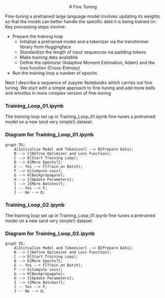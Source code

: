 <div align="center">
    # Fine Tuning
</div>


Fine-tuning a pretrained large language model involves updating its weights 
so that the model can better handle the specific data it is being 
trained on. Key processing steps involve:

- Prepare the training loop
    - Initialize a pretrained model and a tokenizer via the transformer library from Huggingface
    - Standardize the length of input sequences via padding tokens
    - Make training data availablle
    - Define the optimizer (Adaptive Moment Estimation, Adam) and the loss function (Cross-Entropy)
- Run the training loop a number of epochs

Next I describe a sequence of Jupyter Notebooks which carries out fine tuning. We start with a simple approach to fine-tuning and 
add more bells and whistles in more complex version of fine-tuning



### Training_Loop_01.ipynb
The training loop set up in Training_Loop_01.ipynb fine-tunes a pretrained model 
on a new (and very simple!) dataset. 

### Diagram for Training_Loop_01.ipynb

```mermaid
graph TD;
    A[Initialize Model and Tokenizer] --> B[Prepare Data];
    B --> C[Define Optimizer and Loss Function];
    C --> D[Start Training Loop];
    D --> E{More Epochs?};
    E -- Yes --> F[Train on Batch];
    F --> G[Compute Loss];
    G --> H[Backpropagate];
    H --> I[Update Parameters];
    I --> J{More Batches?};
    J -- Yes --> F;
    J -- No --> D;
```

### Training_Loop_02.ipynb
The training loop set up in Training_Loop_01.ipynb fine-tunes a pretrained model 
on a new (and very simple!) dataset. 

### Diagram for Training_Loop_02.ipynb

```mermaid
graph TD;
    A[Initialize Model and Tokenizer] --> B[Prepare Data];
    B --> C[Define Optimizer and Loss Function];
    C --> D[Start Training Loop];
    D --> E{More Epochs?};
    E -- Yes --> F[Train on Batch];
    F --> G[Compute Loss];
    G --> H[Backpropagate];
    H --> I[Update Parameters];
    I --> J{More Batches?};
    J -- Yes --> F;
    J -- No --> D;
```





